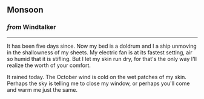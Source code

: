 
## Monsoon

### *from* **Windtalker**

---

It has been five days since. Now my bed is a doldrum and I a ship unmoving in the shallowness of my sheets. My electric fan is at its fastest setting, air so humid that it is stifling. But I let my skin run dry, for that's the only way I'll realize the worth of your comfort.

It rained today. The October wind is cold on the wet patches of my skin. Perhaps the sky is telling me to close my window, or perhaps you'll come and warm me just the same.